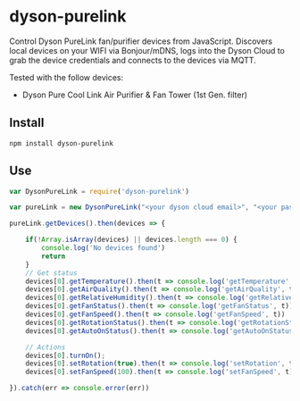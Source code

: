 # dyson-purelink

Control Dyson PureLink fan/purifier devices from JavaScript. Discovers local devices on your WIFI via Bonjour/mDNS, logs into the Dyson Cloud to grab the device credentials and connects to the devices via MQTT.

Tested with the follow devices:
- Dyson Pure Cool Link Air Purifier & Fan Tower (1st Gen. filter)

## Install
```
npm install dyson-purelink
```

## Use

```javascript
var DysonPureLink = require('dyson-purelink')

var pureLink = new DysonPureLink("<your dyson cloud email>", "<your password>", "<your country>");

pureLink.getDevices().then(devices => {

    if(!Array.isArray(devices) || devices.length === 0) {
        console.log('No devices found')
        return
    }
    // Get status
    devices[0].getTemperature().then(t => console.log('getTemperature', t))
    devices[0].getAirQuality().then(t => console.log('getAirQuality', t))
    devices[0].getRelativeHumidity().then(t => console.log('getRelativeHumidity', t))
    devices[0].getFanStatus().then(t => console.log('getFanStatus', t))
    devices[0].getFanSpeed().then(t => console.log('getFanSpeed', t))
    devices[0].getRotationStatus().then(t => console.log('getRotationStatus', t))
    devices[0].getAutoOnStatus().then(t => console.log('getAutoOnStatus', t))

    // Actions
    devices[0].turnOn();
    devices[0].setRotation(true).then(t => console.log('setRotation', t))
    devices[0].setFanSpeed(100).then(t => console.log('setFanSpeed', t))

}).catch(err => console.error(err))

```
